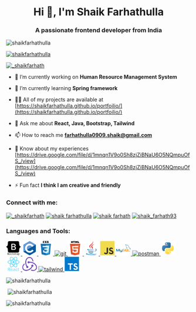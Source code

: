 <h1 align="center">Hi 👋, I'm Shaik Farhathulla</h1>
<h3 align="center">A passionate frontend developer from India</h3>

<p align="left"> <img src="https://komarev.com/ghpvc/?username=shaikfarhathulla&label=Profile%20views&color=0e75b6&style=flat" alt="shaikfarhathulla" /> </p>

<p align="left"> <a href="https://github.com/ryo-ma/github-profile-trophy"><img src="https://github-profile-trophy.vercel.app/?username=shaikfarhathulla" alt="shaikfarhathulla" /></a> </p>

<p align="left"> <a href="https://twitter.com/_shaikfarhath" target="blank"><img src="https://img.shields.io/twitter/follow/_shaikfarhath?logo=twitter&style=for-the-badge" alt="_shaikfarhath" /></a> </p>

- 🔭 I’m currently working on **Human Resource Management System**

- 🌱 I’m currently learning **Spring framework**

- 👨‍💻 All of my projects are available at [https://shaikfarhathulla.github.io/portfoilio/](https://shaikfarhathulla.github.io/portfoilio/)

- 💬 Ask me about **React, Java, Bootstrap, Tailwind**

- 📫 How to reach me **farhathulla0909.shaik@gmail.com**

- 📄 Know about my experiences [https://drive.google.com/file/d/1mnqn1V9o0Sh8zjZiBNaU6O5NQmpuOfS_/view](https://drive.google.com/file/d/1mnqn1V9o0Sh8zjZiBNaU6O5NQmpuOfS_/view)

- ⚡ Fun fact **I think I am creative and friendly**

<h3 align="left">Connect with me:</h3>
<p align="left">
<a href="https://twitter.com/_shaikfarhath" target="blank"><img align="center" src="https://raw.githubusercontent.com/rahuldkjain/github-profile-readme-generator/master/src/images/icons/Social/twitter.svg" alt="_shaikfarhath" height="30" width="40" /></a>
<a href="https://linkedin.com/in/shaik farhathulla" target="blank"><img align="center" src="https://raw.githubusercontent.com/rahuldkjain/github-profile-readme-generator/master/src/images/icons/Social/linked-in-alt.svg" alt="shaik farhathulla" height="30" width="40" /></a>
<a href="https://fb.com/shaik farhath" target="blank"><img align="center" src="https://raw.githubusercontent.com/rahuldkjain/github-profile-readme-generator/master/src/images/icons/Social/facebook.svg" alt="shaik farhath" height="30" width="40" /></a>
<a href="https://instagram.com/shaik_farhath93" target="blank"><img align="center" src="https://raw.githubusercontent.com/rahuldkjain/github-profile-readme-generator/master/src/images/icons/Social/instagram.svg" alt="shaik_farhath93" height="30" width="40" /></a>
</p>

<h3 align="left">Languages and Tools:</h3>
<p align="left"> <a href="https://getbootstrap.com" target="_blank" rel="noreferrer"> <img src="https://raw.githubusercontent.com/devicons/devicon/master/icons/bootstrap/bootstrap-plain-wordmark.svg" alt="bootstrap" width="40" height="40"/> </a> <a href="https://www.cprogramming.com/" target="_blank" rel="noreferrer"> <img src="https://raw.githubusercontent.com/devicons/devicon/master/icons/c/c-original.svg" alt="c" width="40" height="40"/> </a> <a href="https://www.w3schools.com/css/" target="_blank" rel="noreferrer"> <img src="https://raw.githubusercontent.com/devicons/devicon/master/icons/css3/css3-original-wordmark.svg" alt="css3" width="40" height="40"/> </a> <a href="https://git-scm.com/" target="_blank" rel="noreferrer"> <img src="https://www.vectorlogo.zone/logos/git-scm/git-scm-icon.svg" alt="git" width="40" height="40"/> </a> <a href="https://www.w3.org/html/" target="_blank" rel="noreferrer"> <img src="https://raw.githubusercontent.com/devicons/devicon/master/icons/html5/html5-original-wordmark.svg" alt="html5" width="40" height="40"/> </a> <a href="https://www.java.com" target="_blank" rel="noreferrer"> <img src="https://raw.githubusercontent.com/devicons/devicon/master/icons/java/java-original.svg" alt="java" width="40" height="40"/> </a> <a href="https://developer.mozilla.org/en-US/docs/Web/JavaScript" target="_blank" rel="noreferrer"> <img src="https://raw.githubusercontent.com/devicons/devicon/master/icons/javascript/javascript-original.svg" alt="javascript" width="40" height="40"/> </a> <a href="https://www.mysql.com/" target="_blank" rel="noreferrer"> <img src="https://raw.githubusercontent.com/devicons/devicon/master/icons/mysql/mysql-original-wordmark.svg" alt="mysql" width="40" height="40"/> </a> <a href="https://postman.com" target="_blank" rel="noreferrer"> <img src="https://www.vectorlogo.zone/logos/getpostman/getpostman-icon.svg" alt="postman" width="40" height="40"/> </a> <a href="https://www.python.org" target="_blank" rel="noreferrer"> <img src="https://raw.githubusercontent.com/devicons/devicon/master/icons/python/python-original.svg" alt="python" width="40" height="40"/> </a> <a href="https://reactjs.org/" target="_blank" rel="noreferrer"> <img src="https://raw.githubusercontent.com/devicons/devicon/master/icons/react/react-original-wordmark.svg" alt="react" width="40" height="40"/> </a> <a href="https://redux.js.org" target="_blank" rel="noreferrer"> <img src="https://raw.githubusercontent.com/devicons/devicon/master/icons/redux/redux-original.svg" alt="redux" width="40" height="40"/> </a> <a href="https://tailwindcss.com/" target="_blank" rel="noreferrer"> <img src="https://www.vectorlogo.zone/logos/tailwindcss/tailwindcss-icon.svg" alt="tailwind" width="40" height="40"/> </a> <a href="https://www.typescriptlang.org/" target="_blank" rel="noreferrer"> <img src="https://raw.githubusercontent.com/devicons/devicon/master/icons/typescript/typescript-original.svg" alt="typescript" width="40" height="40"/> </a> </p>

<p><img src="https://github-readme-streak-stats.herokuapp.com/?user=shaikfarhathulla&" alt="shaikfarhathulla" /></p>

<p>&nbsp;<img src="https://github-readme-stats.vercel.app/api?username=shaikfarhathulla&show_icons=true&locale=en" alt="shaikfarhathulla" /></p>


<p><img src="https://github-readme-stats.vercel.app/api/top-langs?username=shaikfarhathulla&show_icons=true&locale=en&layout=compact" alt="shaikfarhathulla" /></p>

<!---
Shaikfarhathulla/Shaikfarhathulla is a ✨ special ✨ repository because its `README.md` (this file) appears on your GitHub profile.
You can click the Preview link to take a look at your changes.
--->
